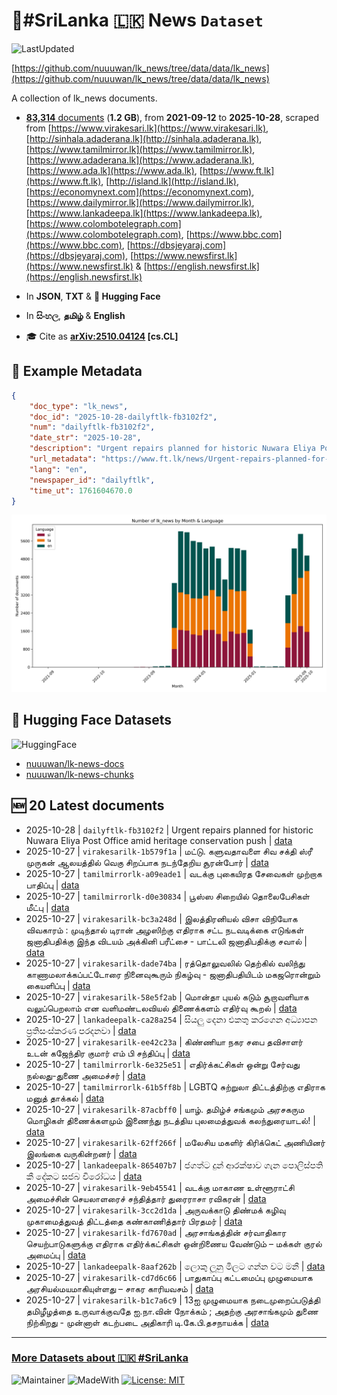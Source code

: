 # 📄#SriLanka 🇱🇰 News `Dataset`

![LastUpdated](https://img.shields.io/badge/last_updated-2025--10--28_04:17:13-green)

[https://github.com/nuuuwan/lk_news/tree/data/data/lk_news](https://github.com/nuuuwan/lk_news/tree/data/data/lk_news)

A collection of lk_news documents.

- [**83,314** documents](https://github.com/nuuuwan/lk_news/tree/data/data/lk_news) (**1.2 GB**), from **2021-09-12** to **2025-10-28**, scraped from [https://www.virakesari.lk](https://www.virakesari.lk), [http://sinhala.adaderana.lk](http://sinhala.adaderana.lk), [https://www.tamilmirror.lk](https://www.tamilmirror.lk), [https://www.adaderana.lk](https://www.adaderana.lk), [https://www.ada.lk](https://www.ada.lk), [https://www.ft.lk](https://www.ft.lk), [http://island.lk](http://island.lk), [https://economynext.com](https://economynext.com), [https://www.dailymirror.lk](https://www.dailymirror.lk), [https://www.lankadeepa.lk](https://www.lankadeepa.lk), [https://www.colombotelegraph.com](https://www.colombotelegraph.com), [https://www.bbc.com](https://www.bbc.com), [https://dbsjeyaraj.com](https://dbsjeyaraj.com), [https://www.newsfirst.lk](https://www.newsfirst.lk) & [https://english.newsfirst.lk](https://english.newsfirst.lk)

- In **JSON**, **TXT** & **🤗 Hugging Face**

- In **සිංහල**, **தமிழ்** & **English**

- 🎓 Cite as **[arXiv:2510.04124](https://arxiv.org/abs/2510.04124) [cs.CL]**

## 📝 Example Metadata

```json
{
    "doc_type": "lk_news",
    "doc_id": "2025-10-28-dailyftlk-fb3102f2",
    "num": "dailyftlk-fb3102f2",
    "date_str": "2025-10-28",
    "description": "Urgent repairs planned for historic Nuwara Eliya Post Office amid heritage conservation push",
    "url_metadata": "https://www.ft.lk/news/Urgent-repairs-planned-for-historic-Nuwara-Eliya-Post-Office-amid-heritage-conservation-push/56-783518",
    "lang": "en",
    "newspaper_id": "dailyftlk",
    "time_ut": 1761604670.0
}
```

![Chart](https://raw.githubusercontent.com/nuuuwan/lk_news/refs/heads/data/data/lk_news/docs_by_month_and_lang.png)

## 🤗 Hugging Face Datasets

![HuggingFace](https://img.shields.io/badge/-HuggingFace-FDEE21?style=for-the-badge&logo=HuggingFace)

- [nuuuwan/lk-news-docs](https://huggingface.co/datasets/nuuuwan/lk-news-docs)
- [nuuuwan/lk-news-chunks](https://huggingface.co/datasets/nuuuwan/lk-news-chunks)

## 🆕 20 Latest documents

- 2025-10-28 | `dailyftlk-fb3102f2` | Urgent repairs planned for historic Nuwara Eliya Post Office amid heritage conservation push | [data](https://github.com/nuuuwan/lk_news/tree/data/data/lk_news/2020s/2025/2025-10-28-dailyftlk-fb3102f2)
- 2025-10-27 | `virakesarilk-1b579f1a` | மட்டு. களுவதாவளை சிவ சக்தி ஸ்ரீ முருகன் ஆலயத்தில் வெகு சிறப்பாக நடந்தேறிய சூரன்போர் | [data](https://github.com/nuuuwan/lk_news/tree/data/data/lk_news/2020s/2025/2025-10-27-virakesarilk-1b579f1a)
- 2025-10-27 | `tamilmirrorlk-a09eade1` | வடக்கு புகையிரத சேவைகள் முற்றாக பாதிப்பு | [data](https://github.com/nuuuwan/lk_news/tree/data/data/lk_news/2020s/2025/2025-10-27-tamilmirrorlk-a09eade1)
- 2025-10-27 | `tamilmirrorlk-d0e30834` | பூஸ்ஸ சிறையில் தொலைபேசிகள் மீட்பு | [data](https://github.com/nuuuwan/lk_news/tree/data/data/lk_news/2020s/2025/2025-10-27-tamilmirrorlk-d0e30834)
- 2025-10-27 | `virakesarilk-bc3a248d` | இலத்திரனியல் விசா விநியோக விவகாரம் : முடிந்தால் டிரான் அழஸிற்கு எதிராக சட்ட நடவடிக்கை எடுங்கள் ஜனாதிபதிக்கு இந்த விடயம் அக்கினி பரீட்சை - பாட்டலி ஜனாதிபதிக்கு சவால் | [data](https://github.com/nuuuwan/lk_news/tree/data/data/lk_news/2020s/2025/2025-10-27-virakesarilk-bc3a248d)
- 2025-10-27 | `virakesarilk-dade74ba` | ரத்தொலுவலில் தெற்கில் வலிந்து காணாமலாக்கப்பட்டோரை நினைவுகூரும் நிகழ்வு - ஜனாதிபதியிடம் மகஜரொன்றும் கையளிப்பு | [data](https://github.com/nuuuwan/lk_news/tree/data/data/lk_news/2020s/2025/2025-10-27-virakesarilk-dade74ba)
- 2025-10-27 | `virakesarilk-58e5f2ab` | மொன்தா புயல் கடும் சூறாவளியாக வலுப்பெறலாம் என வளிமண்டலவியல் திணைக்களம் எதிர்வு கூறல் | [data](https://github.com/nuuuwan/lk_news/tree/data/data/lk_news/2020s/2025/2025-10-27-virakesarilk-58e5f2ab)
- 2025-10-27 | `lankadeepalk-ca28a254` | සියලු දෙනා එකතු කරගෙන අධ්‍යාපන ප්‍රතිසංස්කරණ පරදනවා | [data](https://github.com/nuuuwan/lk_news/tree/data/data/lk_news/2020s/2025/2025-10-27-lankadeepalk-ca28a254)
- 2025-10-27 | `virakesarilk-ee42c23a` | கிண்ணியா நகர சபை தவிசாளர் உடன் கஜேந்திர குமார் எம் பி சந்திப்பு | [data](https://github.com/nuuuwan/lk_news/tree/data/data/lk_news/2020s/2025/2025-10-27-virakesarilk-ee42c23a)
- 2025-10-27 | `tamilmirrorlk-6e325e51` | எதிர்க்கட்சிகள் ஒன்று சேர்வது நல்லது-துணை அமைச்சர் | [data](https://github.com/nuuuwan/lk_news/tree/data/data/lk_news/2020s/2025/2025-10-27-tamilmirrorlk-6e325e51)
- 2025-10-27 | `tamilmirrorlk-61b5ff8b` | LGBTQ சுற்றுலா திட்டத்திற்கு எதிராக மனுத் தாக்கல் | [data](https://github.com/nuuuwan/lk_news/tree/data/data/lk_news/2020s/2025/2025-10-27-tamilmirrorlk-61b5ff8b)
- 2025-10-27 | `virakesarilk-87acbff0` | யாழ். தமிழ்ச் சங்கமும் அரசகரும மொழிகள் திணைக்களமும் இணைந்து நடத்திய புலமைத்துவக் கலந்துரையாடல்! | [data](https://github.com/nuuuwan/lk_news/tree/data/data/lk_news/2020s/2025/2025-10-27-virakesarilk-87acbff0)
- 2025-10-27 | `virakesarilk-62ff266f` | மலேசிய மகளிர் கிரிக்கெட் அணியினர் இலங்கை வருகின்றனர் | [data](https://github.com/nuuuwan/lk_news/tree/data/data/lk_news/2020s/2025/2025-10-27-virakesarilk-62ff266f)
- 2025-10-27 | `lankadeepalk-865407b7` | ජගත්ට දුන් ආරක්ෂාව ගැන පොලිස්පති කී දේකට සජබ විරෝධය | [data](https://github.com/nuuuwan/lk_news/tree/data/data/lk_news/2020s/2025/2025-10-27-lankadeepalk-865407b7)
- 2025-10-27 | `virakesarilk-9eb45541` | வடக்கு மாகாண உள்ளூராட்சி அமைச்சின் செயலாளரைச் சந்தித்தார் துரைராசா ரவிகரன் | [data](https://github.com/nuuuwan/lk_news/tree/data/data/lk_news/2020s/2025/2025-10-27-virakesarilk-9eb45541)
- 2025-10-27 | `virakesarilk-3cc2d1da` | அருவக்காடு திண்மக் கழிவு முகாமைத்துவத் திட்டத்தை கண்காணித்தார் பிரதமர் | [data](https://github.com/nuuuwan/lk_news/tree/data/data/lk_news/2020s/2025/2025-10-27-virakesarilk-3cc2d1da)
- 2025-10-27 | `virakesarilk-fd7670ad` | அரசாங்கத்தின் சர்வாதிகார செயற்பாடுகளுக்கு எதிராக எதிர்க்கட்சிகள் ஒன்றிணைய வேண்டும் – மக்கள் குரல் அமைப்பு | [data](https://github.com/nuuuwan/lk_news/tree/data/data/lk_news/2020s/2025/2025-10-27-virakesarilk-fd7670ad)
- 2025-10-27 | `lankadeepalk-8aaf262b` | ලොකු ලූනු මිලට ගන්න වට මනී | [data](https://github.com/nuuuwan/lk_news/tree/data/data/lk_news/2020s/2025/2025-10-27-lankadeepalk-8aaf262b)
- 2025-10-27 | `virakesarilk-cd7d6c66` | பாதுகாப்பு கட்டமைப்பு முழுமையாக அரசியல்மயமாகியுள்ளது – சாகர காரியவசம் | [data](https://github.com/nuuuwan/lk_news/tree/data/data/lk_news/2020s/2025/2025-10-27-virakesarilk-cd7d6c66)
- 2025-10-27 | `virakesarilk-b1c7a6c9` | 13ஐ முழுமையாக நடைமுறைப்படுத்தி தமிழீழத்தை உருவாக்குவதே ஐ.நா.வின் நோக்கம் ; அதற்கு அரசாங்கமும் துணை நிற்கிறது - முன்னாள் கடற்படை அதிகாரி டி.கே.பி.தசநாயக்க | [data](https://github.com/nuuuwan/lk_news/tree/data/data/lk_news/2020s/2025/2025-10-27-virakesarilk-b1c7a6c9)

---

### [More Datasets about 🇱🇰 #SriLanka](https://github.com/nuuuwan/lk_datasets)

![Maintainer](https://img.shields.io/badge/maintainer-nuuuwan-red)
![MadeWith](https://img.shields.io/badge/made_with-python-blue)
[![License: MIT](https://img.shields.io/badge/License-MIT-yellow.svg)](https://opensource.org/licenses/MIT)
